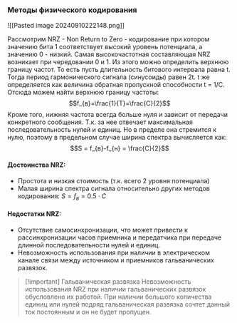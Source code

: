 ### Методы физического кодирования

![[Pasted image 20240910222148.png]]

Рассмотрим NRZ - Non Return to Zero - кодирование при котором значению бита 1 соответствует высокий уровень потенциала, а значению 0 - низкий.
Самая высокочастотная составляющая NRZ возникает при чередовании 0 и 1. Из этого можно определить верхнюю границу частот. То есть пусть длительность битового интервала равна t. Тогда период гармонического сигнала (синусоиды) равен 2t. t же определяется как величина обратная пропускной способности t = 1/C. Отсюда можем найти верхнюю границу частоты: $$f_{в}=\frac{1}{T}=\frac{C}{2}$$
Кроме того, нижняя частота всегда больше нуля и зависит от передачи конкретного сообщения. Т.к. за нее отвечает максимальная последовательность нулей и единиц. Но в пределе она стремится к нулю, поэтому в предельном случае ширина спектра вычисляется как:
$$S = f_{в}-f_{н} = \frac{C}{2}$$
#### Достоинства NRZ:

- Простота и низкая стоимость (т.к. всего 2 уровня потенциала)
- Малая ширина спектра сигнала относительно других методов кодирования: $S=f_{в}=0.5 \cdot C$
#### Недостатки NRZ:

- Отсутствие самосинхронизации, что может привести к рассинхронизации часов приемника и передатчика при передаче длинной последовательности нулей и единиц.
- Невозможность использования при наличии в электрическом канале связи между источником и приемников гальванических развязок.

> [!important] Гальваническая развязка
> Невозможность использования NRZ при наличии гальванических развязок обусловлено их работой. При наличии большого количества единиц или нулей подряд гальваническая развязка сочтет данный ток постоянным и он не будет пропущен.

